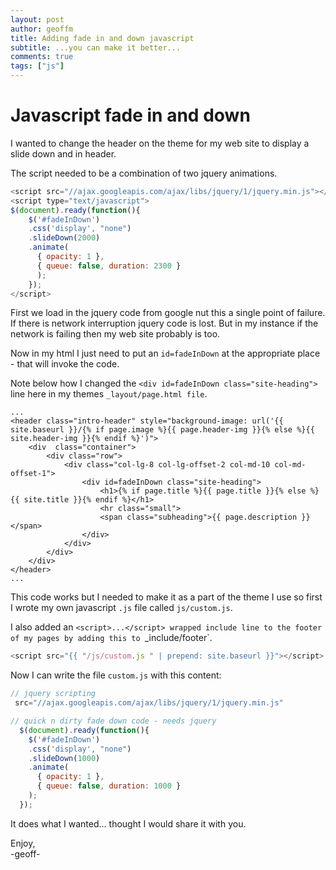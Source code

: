 ```yaml
---
layout: post
author: geoffm
title: Adding fade in and down javascript
subtitle: ...you can make it better...
comments: true
tags: ["js"]
---
```


# Javascript fade in and down

I wanted to change the header on the theme for my web site
to display a slide down and in header.

The script needed to be a combination of two jquery animations.

```javascript
<script src="//ajax.googleapis.com/ajax/libs/jquery/1/jquery.min.js"></script>
<script type="text/javascript">
$(document).ready(function(){
    $('#fadeInDown')
    .css('display', "none")
    .slideDown(2000)
    .animate(
      { opacity: 1 },
      { queue: false, duration: 2300 }
      );
    });
</script>
```

First we load in the jquery code from google nut this a single point of failure.
If there is network interruption jquery code is lost. But in my instance if the
network is failing then my web site probably is too.

<!--more-->

Now in my html I just need to put an `id=fadeInDown` at the appropriate
place - that will invoke the code.

Note below how I changed the `<div id=fadeInDown class="site-heading">` line here in my themes
`_layout/page.html file`.

```
...
<header class="intro-header" style="background-image: url('{{ site.baseurl }}/{% if page.image %}{{ page.header-img }}{% else %}{{ site.header-img }}{% endif %}')">
    <div  class="container">
        <div class="row">
            <div class="col-lg-8 col-lg-offset-2 col-md-10 col-md-offset-1">
                <div id=fadeInDown class="site-heading">
                    <h1>{% if page.title %}{{ page.title }}{% else %}{{ site.title }}{% endif %}</h1>
                    <hr class="small">
                    <span class="subheading">{{ page.description }}</span>
                </div>
            </div>
        </div>
    </div>
</header>
...

```

This code works but I needed to make it as a part of the theme I use so first I wrote
my own javascript `.js` file called `js/custom.js`.

I also added an `<script>...</script> wrapped include line to the footer of my
pages by adding this to `_include/footer`.

```javascript
<script src="{{ "/js/custom.js " | prepend: site.baseurl }}"></script>

```

Now I can write the file `custom.js` with this content:

```javascript
// jquery scripting
 src="//ajax.googleapis.com/ajax/libs/jquery/1/jquery.min.js"

// quick n dirty fade down code - needs jquery
  $(document).ready(function(){
    $('#fadeInDown')
    .css('display', "none")
    .slideDown(1000)
    .animate(
      { opacity: 1 },
      { queue: false, duration: 1000 }
    );
  });
```

It does what I wanted... thought I would share it with you.

Enjoy,    
-geoff-
